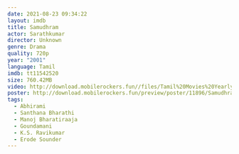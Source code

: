 ```yaml
---
date: 2021-08-23 09:34:22
layout: imdb
title: Samudhram
actor: Sarathkumar
director: Unknown
genre: Drama
quality: 720p
year: "2001"
language: Tamil
imdb: tt11542520
size: 760.42MB
video: http://download.mobilerockers.fun//files/Tamil%20Movies%20Yearly%20Collections/Tamil%202001%20Collections/Samudhram%20(2001)/Samudhram%20(2001)%20Full%20Movies/Samudhram%20(2001)%20HDRip/Samudhram%20(2001)%20HDRip%20Single%20Part.mp4
poster: http://download.mobilerockers.fun/preview/poster/11896/Samudhram%20(2001).png
tags:
  - Abhirami
  - Santhana Bharathi
  - Manoj Bharatiraaja
  - Goundamani
  - K.S. Ravikumar
  - Erode Sounder
---
```

